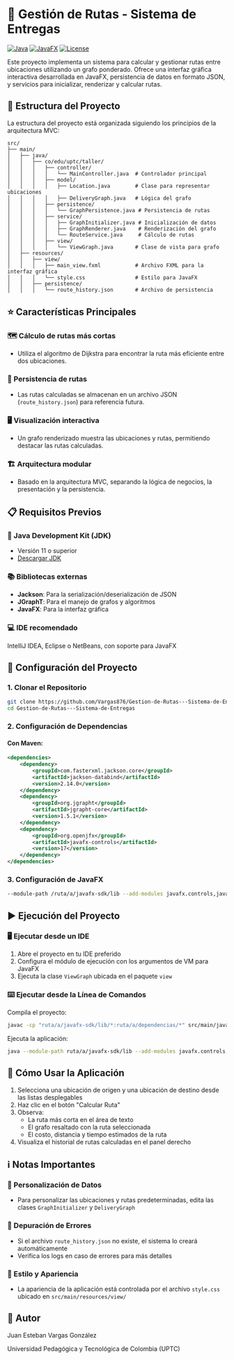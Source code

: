 # 🚚 Gestión de Rutas - Sistema de Entregas
[![Java](https://img.shields.io/badge/Java-11%2B-orange.svg)](https://www.oracle.com/java/technologies/javase-jdk11-downloads.html)
[![JavaFX](https://img.shields.io/badge/JavaFX-17-blue.svg)](https://openjfx.io/)
[![License](https://img.shields.io/badge/License-MIT-green.svg)](LICENSE)

Este proyecto implementa un sistema para calcular y gestionar rutas entre ubicaciones utilizando un grafo ponderado. Ofrece una interfaz gráfica interactiva desarrollada en JavaFX, persistencia de datos en formato JSON, y servicios para inicializar, renderizar y calcular rutas.

## 📁 Estructura del Proyecto

La estructura del proyecto está organizada siguiendo los principios de la arquitectura MVC:

```
src/
├── main/
│   ├── java/
│   │   ├── co/edu/uptc/taller/
│   │   │   ├── controller/
│   │   │   │   └── MainController.java  # Controlador principal
│   │   │   ├── model/
│   │   │   │   ├── Location.java        # Clase para representar ubicaciones
│   │   │   │   ├── DeliveryGraph.java   # Lógica del grafo
│   │   │   ├── persistence/
│   │   │   │   └── GraphPersistence.java # Persistencia de rutas
│   │   │   ├── service/
│   │   │   │   ├── GraphInitializer.java # Inicialización de datos
│   │   │   │   ├── GraphRenderer.java    # Renderización del grafo
│   │   │   │   └── RouteService.java     # Cálculo de rutas
│   │   │   ├── view/
│   │   │   │   └── ViewGraph.java       # Clase de vista para grafo
│   ├── resources/
│   │   ├── view/
│   │   │   ├── main_view.fxml           # Archivo FXML para la interfaz gráfica
│   │   │   └── style.css                # Estilo para JavaFX
│   │   ├── persistence/
│   │   │   └── route_history.json       # Archivo de persistencia
```

## ⭐ Características Principales

### 🗺️ Cálculo de rutas más cortas
- Utiliza el algoritmo de Dijkstra para encontrar la ruta más eficiente entre dos ubicaciones.

### 💾 Persistencia de rutas
- Las rutas calculadas se almacenan en un archivo JSON (`route_history.json`) para referencia futura.

### 🖥️ Visualización interactiva
- Un grafo renderizado muestra las ubicaciones y rutas, permitiendo destacar las rutas calculadas.

### 🏗️ Arquitectura modular
- Basado en la arquitectura MVC, separando la lógica de negocios, la presentación y la persistencia.

## 📋 Requisitos Previos

### 🔧 Java Development Kit (JDK)
- Versión 11 o superior
- [Descargar JDK](https://www.oracle.com/java/technologies/downloads/)

### 📚 Bibliotecas externas
- **Jackson**: Para la serialización/deserialización de JSON
- **JGraphT**: Para el manejo de grafos y algoritmos
- **JavaFX**: Para la interfaz gráfica

### 💻 IDE recomendado
IntelliJ IDEA, Eclipse o NetBeans, con soporte para JavaFX

## 🚀 Configuración del Proyecto

### 1. Clonar el Repositorio
```bash
git clone https://github.com/Vargas876/Gestion-de-Rutas---Sistema-de-Entregas.git
cd Gestion-de-Rutas---Sistema-de-Entregas
```

### 2. Configuración de Dependencias

#### Con Maven:
```xml
<dependencies>
    <dependency>
        <groupId>com.fasterxml.jackson.core</groupId>
        <artifactId>jackson-databind</artifactId>
        <version>2.14.0</version>
    </dependency>
    <dependency>
        <groupId>org.jgrapht</groupId>
        <artifactId>jgrapht-core</artifactId>
        <version>1.5.1</version>
    </dependency>
    <dependency>
        <groupId>org.openjfx</groupId>
        <artifactId>javafx-controls</artifactId>
        <version>17</version>
    </dependency>
</dependencies>
```



### 3. Configuración de JavaFX
```bash
--module-path /ruta/a/javafx-sdk/lib --add-modules javafx.controls,javafx.fxml
```

## ▶️ Ejecución del Proyecto

### 🖥️ Ejecutar desde un IDE
1. Abre el proyecto en tu IDE preferido
2. Configura el módulo de ejecución con los argumentos de VM para JavaFX
3. Ejecuta la clase `ViewGraph` ubicada en el paquete `view`

### ⌨️ Ejecutar desde la Línea de Comandos

Compila el proyecto:
```bash
javac -cp "ruta/a/javafx-sdk/lib/*:ruta/a/dependencias/*" src/main/java/co/edu/uptc/taller/view/ViewGraph.java
```

Ejecuta la aplicación:
```bash
java --module-path ruta/a/javafx-sdk/lib --add-modules javafx.controls,javafx.fxml -cp bin co.edu.uptc.taller.view.ViewGraph
```

## 📝 Cómo Usar la Aplicación

1. Selecciona una ubicación de origen y una ubicación de destino desde las listas desplegables
2. Haz clic en el botón "Calcular Ruta"
3. Observa:
    - La ruta más corta en el área de texto
    - El grafo resaltado con la ruta seleccionada
    - El costo, distancia y tiempo estimados de la ruta
4. Visualiza el historial de rutas calculadas en el panel derecho

## ℹ️ Notas Importantes

### 🔧 Personalización de Datos
- Para personalizar las ubicaciones y rutas predeterminadas, edita las clases `GraphInitializer` y `DeliveryGraph`

### 🐛 Depuración de Errores
- Si el archivo `route_history.json` no existe, el sistema lo creará automáticamente
- Verifica los logs en caso de errores para más detalles

### 🎨 Estilo y Apariencia
- La apariencia de la aplicación está controlada por el archivo `style.css` ubicado en `src/main/resources/view/`

## 👤 Autor

Juan Esteban Vargas González 

Universidad Pedagógica y Tecnológica de Colombia (UPTC)
